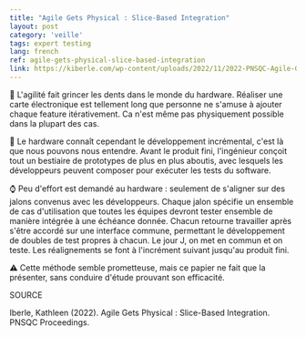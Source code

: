 ```yaml
---
title: "Agile Gets Physical : Slice-Based Integration"
layout: post
category: 'veille'
tags: expert testing
lang: french
ref: agile-gets-physical-slice-based-integration
link: https://kiberle.com/wp-content/uploads/2022/11/2022-PNSQC-Agile-Gets-Physical.pdf
---
```


🤖 L'agilité fait grincer les dents dans le monde du hardware. Réaliser une carte électronique est tellement long que personne ne s'amuse à ajouter chaque feature itérativement. Ca n'est même pas physiquement possible dans la plupart des cas. 

🚧 Le hardware connaît cependant le développement incrémental, c'est là que nous pouvons nous entendre. Avant le produit fini, l'ingénieur conçoit tout un bestiaire de prototypes de plus en plus aboutis, avec lesquels les développeurs peuvent composer pour exécuter les tests du software. 

⌚ Peu d'effort est demandé au hardware : seulement de s'aligner sur des jalons convenus avec les développeurs. Chaque jalon spécifie un ensemble de cas d'utilisation que toutes les équipes devront tester ensemble de manière intégrée à une échéance donnée. Chacun retourne travailler après s'être accordé sur une interface commune, permettant le développement de doubles de test propres à chacun. Le jour J, on met en commun et on teste. Les réalignements se font à l'incrément suivant jusqu'au produit fini.

⚠️ Cette méthode semble prometteuse, mais ce papier ne fait que la présenter, sans conduire d'étude prouvant son efficacité.

SOURCE

Iberle, Kathleen (2022). Agile Gets Physical : Slice-Based Integration. PNSQC Proceedings.